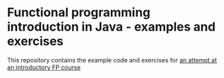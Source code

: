 # Functional programming introduction in Java  - examples and exercises

This repository contains the example code and exercises for 
[an attempt at an introductory FP course](https://github.com/dimitarg/fp-intro-slides)
